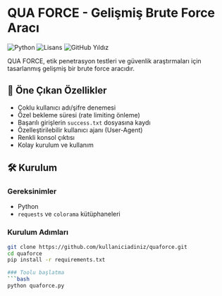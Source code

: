 # QUA FORCE - Gelişmiş Brute Force Aracı

![Python](https://img.shields.io/badge/Python-3.6%2B-blue)
![Lisans](https://img.shields.io/badge/Lisans-MIT-green)
![GitHub Yıldız](https://img.shields.io/github/stars/kullaniciadiniz/quaforce?style=social)

QUA FORCE, etik penetrasyon testleri ve güvenlik araştırmaları için tasarlanmış gelişmiş bir brute force aracıdır.

## 🌟 Öne Çıkan Özellikler
- Çoklu kullanıcı adı/şifre denemesi
- Özel bekleme süresi (rate limiting önleme)
- Başarılı girişlerin `success.txt` dosyasına kaydı
- Özelleştirilebilir kullanıcı ajanı (User-Agent)
- Renkli konsol çıktısı
- Kolay kurulum ve kullanım

## 🛠️ Kurulum

### Gereksinimler
- Python
- `requests` ve `colorama` kütüphaneleri

### Kurulum Adımları
```bash
git clone https://github.com/kullaniciadiniz/quaforce.git
cd quaforce
pip install -r requirements.txt

### Toolu başlatma
```bash
python quaforce.py

